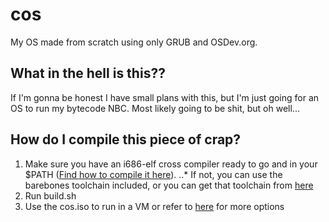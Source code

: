 # cos
My OS made from scratch using only GRUB and OSDev.org.

## What in the hell is this??
If I'm gonna be honest I have small plans with this, but I'm just going for an OS to run my bytecode NBC. Most likely going to be shit, but oh well...

## How do I compile this piece of crap?
1. Make sure you have an i686-elf cross compiler ready to go and in your $PATH ([Find how to compile it here](http://wiki.osdev.org/GCC_Cross-Compiler)).
..* If not, you can use the barebones toolchain included, or you can get that toolchain from [here](https://github.com/rm-hull/barebones-toolchain)
2. Run build.sh
3. Use the cos.iso to run in a VM or refer to [here](http://wiki.osdev.org/Bare_Bones#Booting_the_Kernel) for more options

